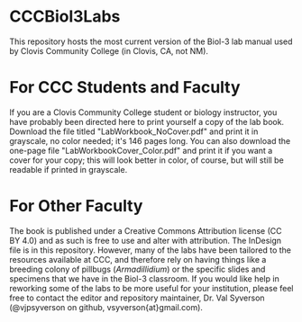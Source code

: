 # CCCBiol3Labs
This repository hosts the most current version of the Biol-3 lab manual used by Clovis Community College (in Clovis, CA, not NM). 

# For CCC Students and Faculty
If you are a Clovis Community College student or biology instructor, you have probably been directed here to print yourself a copy of the lab book. Download the file titled "LabWorkbook_NoCover.pdf" and print it in grayscale, no color needed; it's 146 pages long. You can also download the one-page file "LabWorkbookCover_Color.pdf" and print it if you want a cover for your copy; this will look better in color, of course, but will still be readable if printed in grayscale.

# For Other Faculty
The book is published under a Creative Commons Attribution license (CC BY 4.0) and as such is free to use and alter with attribution. The InDesign file is in this repository. However, many of the labs have been tailored to the resources available at CCC, and therefore rely on having things like a breeding colony of pillbugs (*Armadillidium*) or the specific slides and specimens that we have in the Biol-3 classroom. If you would like help in reworking some of the labs to be more useful for your institution, please feel free to contact the editor and repository maintainer, Dr. Val Syverson (@vjpsyverson on github, vsyverson{at}gmail.com).
